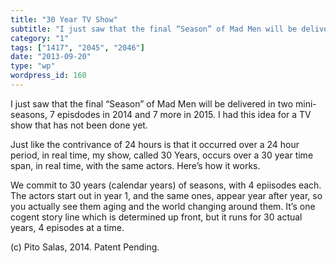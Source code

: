 ```yaml
---
title: "30 Year TV Show"
subtitle: "I just saw that the final “Season” of Mad Men will be delivered in two mini-seasons, 7 episdodes in ..."
category: "1"
tags: ["1417", "2045", "2046"]
date: "2013-09-20"
type: "wp"
wordpress_id: 160
---
```

I just saw that the final “Season” of Mad Men will be delivered in two mini-seasons, 7 episdodes in 2014 and 7 more in 2015. I had this idea for a TV show that has not been done yet.

Just like the contrivance of 24 hours is that it occurred over a 24 hour period, in real time, my show, called 30 Years, occurs over a 30 year time span, in real time, with the same actors. Here’s how it works.

We commit to 30 years (calendar years) of seasons, with 4 epiisodes each. The actors start out in year 1, and the same ones, appear year after year, so you actually see them aging and the world changing around them. It’s one cogent story line which is determined up front, but it runs for 30 actual years, 4 episodes at a time.

(c) Pito Salas, 2014. Patent Pending.